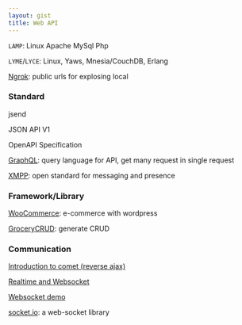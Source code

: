 ```yaml
---
layout: gist
title: Web API
---
```


`LAMP`: Linux Apache MySql Php

`LYME`/`LYCE`: Linux, Yaws, Mnesia/CouchDB, Erlang  

[Ngrok](https://ngrok.com/): public urls for explosing local

### Standard

jsend

JSON API V1

OpenAPI Specification

[GraphQL](https://graphql.org/): query language for API, get many request in single request

[XMPP](https://xmpp.org/): open standard for messaging and presence

### Framework/Library

[WooCommerce](https://woocommerce.com/): e-commerce with wordpress

[GroceryCRUD](https://www.grocerycrud.com/): generate CRUD

### Communication

[Introduction to comet (reverse ajax)](https://www.ibm.com/developerworks/library/wa-reverseajax1/index.html)

[Realtime and Websocket](https://www.slideshare.net/peterlubbers/html5-real-time-and-websocket/88-Types_of_Proxy_Servers_httpwwwinfoqcomarticlesWebSocketsProxyServers)

[Websocket demo](https://www.websocket.org/index.html)

[socket.io](https://socket.io/): a web-socket library
